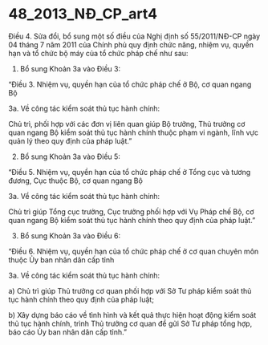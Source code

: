 # 48_2013_NĐ_CP_art4
Điều 4. Sửa đổi, bổ sung một số điều của Nghị định số 55/2011/NĐ-CP ngày 04 tháng 7 năm 2011 của Chính phủ quy định chức năng, nhiệm vụ, quyền hạn và tổ chức bộ máy của tổ chức pháp chế như sau:

1. Bổ sung Khoản 3a vào Điều 3:

“Điều 3. Nhiệm vụ, quyền hạn của tổ chức pháp chế ở Bộ, cơ quan ngang Bộ

3a. Về công tác kiểm soát thủ tục hành chính:

Chủ trì, phối hợp với các đơn vị liên quan giúp Bộ trưởng, Thủ trưởng cơ quan ngang Bộ kiểm soát thủ tục hành chính thuộc phạm vi ngành, lĩnh vực quản lý theo quy định của pháp luật.”

2. Bổ sung Khoản 3a vào Điều 5:

“Điều 5. Nhiệm vụ, quyền hạn của tổ chức pháp chế ở Tổng cục và tương đương, Cục thuộc Bộ, cơ quan ngang Bộ

3a. Về công tác kiểm soát thủ tục hành chính:

Chủ trì giúp Tổng cục trưởng, Cục trưởng phối hợp với Vụ Pháp chế Bộ, cơ quan ngang Bộ kiểm soát thủ tục hành chính theo quy định của pháp luật.”

3. Bổ sung Khoản 3a vào Điều 6:

“Điều 6. Nhiệm vụ, quyền hạn của tổ chức pháp chế ở cơ quan chuyên môn thuộc Ủy ban nhân dân cấp tỉnh

3a. Về công tác kiểm soát thủ tục hành chính:

a) Chủ trì giúp Thủ trưởng cơ quan phối hợp với Sở Tư pháp kiểm soát thủ tục hành chính theo quy định của pháp luật;

b) Xây dựng báo cáo về tình hình và kết quả thực hiện hoạt động kiểm soát thủ tục hành chính, trình Thủ trưởng cơ quan để gửi Sở Tư pháp tổng hợp, báo cáo Ủy ban nhân dân cấp tỉnh.”